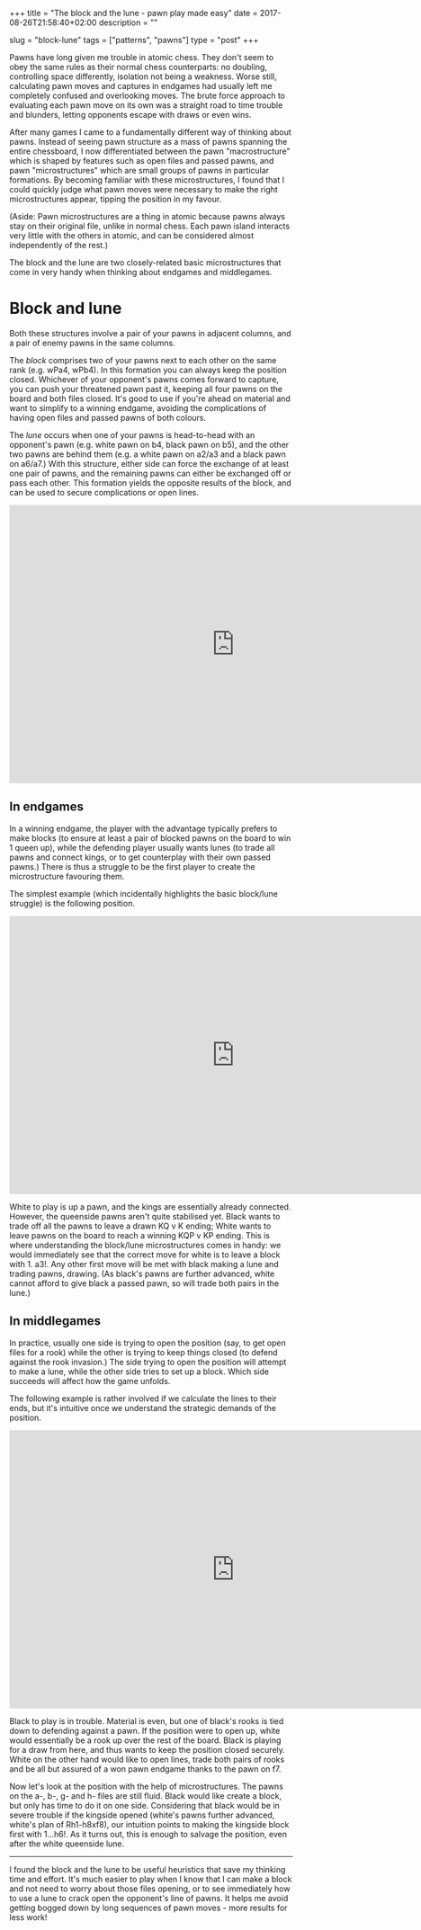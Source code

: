 +++
title = "The block and the lune - pawn play made easy"
date = 2017-08-26T21:58:40+02:00
description = ""

slug = "block-lune"
tags = ["patterns", "pawns"]
type = "post"
+++

Pawns have long given me trouble in atomic chess. They don't seem to obey the same rules as their normal chess counterparts: no doubling, controlling space differently, isolation not being a weakness. Worse still, calculating pawn moves and captures in endgames had usually left me completely confused and overlooking moves. The brute force approach to evaluating each pawn move on its own was a straight road to time trouble and blunders, letting opponents escape with draws or even wins.

After many games I came to a fundamentally different way of thinking about pawns. Instead of seeing pawn structure as a mass of pawns spanning the entire chessboard, I now differentiated between the pawn "macrostructure" which is shaped by features such as open files and passed pawns, and pawn "microstructures" which are small groups of pawns in particular formations. By becoming familiar with these microstructures, I found that I could quickly judge what pawn moves were necessary to make the right microstructures appear, tipping the position in my favour.

(Aside: Pawn microstructures are a thing in atomic because pawns always stay on their original file, unlike in normal chess. Each pawn island interacts very little with the others in atomic, and can be considered almost independently of the rest.)

The block and the lune are two closely-related basic microstructures that come in very handy when thinking about endgames and middlegames.


# Block and lune #
Both these structures involve a pair of your pawns in adjacent columns, and a pair of enemy pawns in the same columns.

The *block* comprises two of your pawns next to each other on the same rank (e.g. wPa4, wPb4). In this formation you can always keep the position closed. Whichever of your opponent's pawns comes forward to capture, you can push your threatened pawn past it, keeping all four pawns on the board and both files closed. It's good to use if you're ahead on material and want to simplify to a winning endgame, avoiding the complications of having open files and passed pawns of both colours.

The *lune* occurs when one of your pawns is head-to-head with an opponent's pawn (e.g. white pawn on b4, black pawn on b5), and the other two pawns are behind them (e.g. a white pawn on a2/a3 and a black pawn on a6/a7.) With this structure, either side can force the exchange of at least one pair of pawns, and the remaining pawns can either be exchanged off or pass each other. This formation yields the opposite results of the block, and can be used to secure complications or open lines.

<iframe width=800 height=495 frameborder=0 src="https://lichess.org/study/embed/uZFAS28p/gKEmO6RI?theme=auto&amp;bg=light"></iframe>

[//]: # (FEN: 8/8/1pp3p1/5p2/1PP2P2/6P1/8/8 w - - 0 1)


## In endgames ##
In a winning endgame, the player with the advantage typically prefers to make blocks (to ensure at least a pair of blocked pawns on the board to win 1 queen up), while the defending player usually wants lunes (to trade all pawns and connect kings, or to get counterplay with their own passed pawns.) There is thus a struggle to be the first player to create the microstructure favouring them.

The simplest example (which incidentally highlights the basic block/lune struggle) is the following position.

<iframe width=800 height=495 frameborder=0 src="https://lichess.org/study/embed/uZFAS28p/4tT8tOjo#0?theme=auto&amp;bg=light"></iframe>

[//]: # (FEN: 8/8/8/pp6/8/1P5k/P6P/7K w - - 0 1)

White to play is up a pawn, and the kings are essentially already connected. However, the queenside pawns aren't quite stabilised yet. Black wants to trade off all the pawns to leave a drawn KQ v K ending; White wants to leave pawns on the board to reach a winning KQP v KP ending. This is where understanding the block/lune microstructures comes in handy: we would immediately see that the correct move for white is to leave a block with 1. a3!. Any other first move will be met with black making a lune and trading pawns, drawing. (As black's pawns are further advanced, white cannot afford to give black a passed pawn, so will trade both pairs in the lune.)


## In middlegames ##
In practice, usually one side is trying to open the position (say, to get open files for a rook) while the other is trying to keep things closed (to defend against the rook invasion.) The side trying to open the position will attempt to make a lune, while the other side tries to set up a block. Which side succeeds will affect how the game unfolds.

The following example is rather involved if we calculate the lines to their ends, but it's intuitive once we understand the strategic demands of the position.

<iframe width=800 height=495 frameborder=0 src="https://lichess.org/study/embed/uZFAS28p/pcN87F9E#0?theme=auto&amp;bg=light"></iframe>

[//]: # (FEN: r2k1r2/p4P1p/1p2p1p1/3p4/1PpP2PP/2P5/P7/2RK3R b - - 0 1)

Black to play is in trouble. Material is even, but one of black's rooks is tied down to defending against a pawn. If the position were to open up, white would essentially be a rook up over the rest of the board. Black is playing for a draw from here, and thus wants to keep the position closed securely. White on the other hand would like to open lines, trade both pairs of rooks and be all but assured of a won pawn endgame thanks to the pawn on f7.

Now let's look at the position with the help of microstructures. The pawns on the a-, b-, g- and h- files are still fluid. Black would like create a block, but only has time to do it on one side. Considering that black would be in severe trouble if the kingside opened (white's pawns further advanced, white's plan of Rh1-h8xf8), our intuition points to making the kingside block first with 1...h6!. As it turns out, this is enough to salvage the position, even after the white queenside lune.

-----------

I found the block and the lune to be useful heuristics that save my thinking time and effort. It's much easier to play when I know that I can make a block and not need to worry about those files opening, or to see immediately how to use a lune to crack open the opponent's line of pawns. It helps me avoid getting bogged down by long sequences of pawn moves - more results for less work!